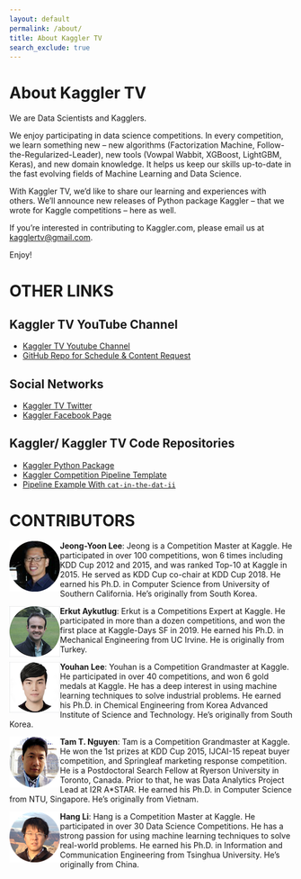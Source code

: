 ```yaml
---
layout: default
permalink: /about/
title: About Kaggler TV
search_exclude: true
---
```


# About Kaggler TV

We are Data Scientists and Kagglers.

We enjoy participating in data science competitions. In every competition, we learn something new – new algorithms (Factorization Machine, Follow-the-Regularized-Leader), new tools (Vowpal Wabbit, XGBoost, LightGBM, Keras), and new domain knowledge. It helps us keep our skills up-to-date in the fast evolving fields of Machine Learning and Data Science.

With Kaggler TV, we’d like to share our learning and experiences with others. We’ll announce new releases of Python package Kaggler – that we wrote for Kaggle competitions – here as well.

If you’re interested in contributing to Kaggler.com, please email us at kagglertv@gmail.com.

Enjoy!


# OTHER LINKS

## Kaggler TV YouTube Channel

* [Kaggler TV Youtube Channel](https://www.youtube.com/c/KagglerTV)
* [GitHub Repo for Schedule & Content Request](https://github.com/kaggler-tv/kaggler-tv-schedule)

## Social Networks

* [Kaggler TV Twitter](https://twitter.com/kagglertv)
* [Kaggler Facebook Page](https://www.facebook.com/Kaggler/)

## Kaggler/ Kaggler TV Code Repositories

* [Kaggler Python Package](https://github.com/jeongyoonlee/Kaggler)
* [Kaggler Competition Pipeline Template](https://github.com/kaggler-tv/kaggler-template)
* [Pipeline Example With `cat-in-the-dat-ii`](https://github.com/kaggler-tv/cat-in-the-dat-ii)


# CONTRIBUTORS

<img src="../images/jeong.png" style="float:left; background:none; border:none; box-shadow:none;">

**Jeong-Yoon Lee**: Jeong is a Competition Master at Kaggle. He participated in over 100 competitions, won 6 times including KDD Cup 2012 and 2015, and was ranked Top-10 at Kaggle in 2015. He served as KDD Cup co-chair at KDD Cup 2018. He earned his Ph.D. in Computer Science from University of Southern California. He’s originally from South Korea.

<img src="../images/erkut.png" style="float:left; background:none; border:none; box-shadow:none;">

**Erkut Aykutlug**: Erkut is a Competitions Expert at Kaggle. He participated in more than a dozen competitions, and won the first place at Kaggle-Days SF in 2019. He earned his Ph.D. in Mechanical Engineering from UC Irvine. He is originally from Turkey.

<img src="../images/youhan.png" style="float:left; background:none; border:none; box-shadow:none;">

**Youhan Lee**: Youhan is a Competition Grandmaster at Kaggle. He participated in over 40 competitions, and won 6 gold medals at Kaggle. He has a deep interest in using machine learning techniques to solve industrial problems. He earned his Ph.D. in Chemical Engineering from Korea Advanced Institute of Science and Technology. He’s originally from South Korea.

<img src="../images/tam.png" style="float:left; background:none; border:none; box-shadow:none;">

**Tam T. Nguyen**: Tam is a Competition Grandmaster at Kaggle. He won the 1st prizes at KDD Cup 2015, IJCAI-15 repeat buyer competition, and Springleaf marketing response competition. He is a Postdoctoral Search Fellow at Ryerson University in Toronto, Canada. Prior to that, he was Data Analytics Project Lead at I2R A\*STAR. He earned his Ph.D. in Computer Science from NTU, Singapore. He’s originally from Vietnam.

<img src="../images/hang.png" style="float:left; background:none; border:none; box-shadow:none;">

**Hang Li**: Hang is a Competition Master at Kaggle. He participated in over 30 Data Science Competitions. He has a strong passion for using machine learning techniques to solve real-world problems. He earned his Ph.D. in Information and Communication Engineering from Tsinghua University. He’s originally from China.
